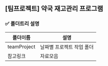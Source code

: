 ## [팀프로젝트] 약국 재고관리 프로그램

### ✅ 폴더트리 설명
폴더이름 | 설명
------------ | -------------
teamProject | 날짜별 프로젝트 작업 폴더
참고링크 | 자료모음
